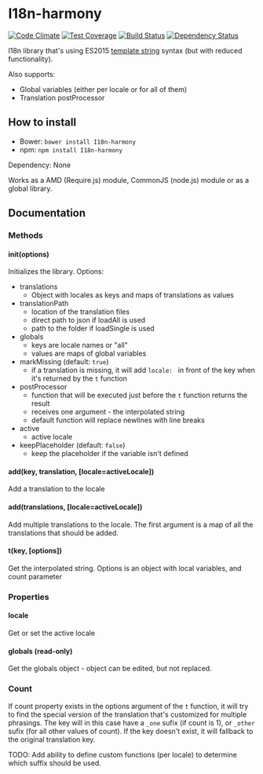 # I18n-harmony

[![Code Climate](https://codeclimate.com/github/DarkoKukovec/I18n-harmony/badges/gpa.svg)](https://codeclimate.com/github/DarkoKukovec/I18n-harmony)
[![Test Coverage](https://codeclimate.com/github/DarkoKukovec/I18n-harmony/badges/coverage.svg)](https://codeclimate.com/github/DarkoKukovec/I18n-harmony/coverage)
[![Build Status](https://travis-ci.org/DarkoKukovec/I18n-harmony.svg?branch=master)](https://travis-ci.org/DarkoKukovec/I18n-harmony)
[![Dependency Status](https://david-dm.org/DarkoKukovec/I18n-harmony.svg)](https://david-dm.org/DarkoKukovec/I18n-harmony)

I18n library that's using ES2015 [template string](https://developer.mozilla.org/en/docs/Web/JavaScript/Reference/template_strings) syntax (but with reduced functionality).

Also supports:
* Global variables (either per locale or for all of them)
* Translation postProcessor

## How to install

* Bower: ``bower install I18n-harmony``
* npm: ``npm install I18n-harmony``

Dependency: None

Works as a AMD (Require.js) module, CommonJS (node.js) module or as a global library.

## Documentation

### Methods

#### init(options)
Initializes the library. Options:
* translations
  * Object with locales as keys and maps of translations as values
* translationPath
  * location of the translation files
  * direct path to json if loadAll is used
  * path to the folder if loadSingle is used
* globals
  * keys are locale names or "all"
  * values are maps of global variables
* markMissing (default: ``true``)
  * if a translation is missing, it will add ``locale: `` in front of the key when it's returned by the ``t`` function
* postProcessor
  * function that will be executed just before the ``t`` function returns the result
  * receives one argument - the interpolated string
  * default function will replace newlines with line breaks
* active
  * active locale
* keepPlaceholder (default: ``false``)
  * keep the placeholder if the variable isn't defined

#### add(key, translation, [locale=activeLocale])
Add a translation to the locale

#### add(translations, [locale=activeLocale])
Add multiple translations to the locale. The first argument is a map of all the translations that should be added.

#### t(key, [options])
Get the interpolated string. Options is an object with local variables, and count parameter

### Properties

#### locale
Get or set the active locale

#### globals (read-only)
Get the globals object - object can be edited, but not replaced.

### Count
If count property exists in the options argument of the ``t`` function, it will try to find the special version of the translation that's customized for multiple phrasings. The key will in this case have a ``_one`` sufix (if count is 1), or ``_other`` sufix (for all other values of count). If the key doesn't exist, it will fallback to the original translation key.

TODO: Add ability to define custom functions (per locale) to determine which suffix should be used.
